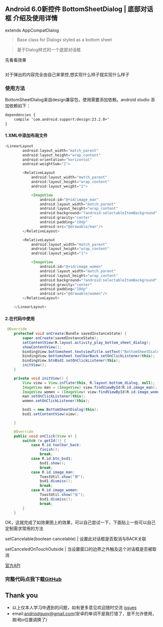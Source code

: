 ## Android 6.0新控件 BottomSheetDialog | 底部对话框 介绍及使用详情

extends AppCompatDialog 

> Base class for Dialogs styled as a bottom sheet

> 基于Dialog样式的一个底部对话框

先看看效果

![]()![]()

对于弹出的内容完全由自己来掌控,想实现什么样子就实现什么样子

### 使用方法
BottomSheetDialog来自design兼容包，使用需要添加依赖。android studio 添加依赖如下：
```xml
dependencies {
    compile ‘com.android.support:design:23.2.0+‘
}
```

####  1.XML中添加布局文件

```java
<LinearLayout
        android:layout_width="match_parent"
        android:layout_height="wrap_content"
        android:orientation="horizontal"
        android:weightSum="2">

        <RelativeLayout
            android:layout_width="match_parent"
            android:layout_height="wrap_content"
            android:layout_weight="1">

            <ImageView
                android:id="@+id/image_man"
                android:layout_width="match_parent"
                android:layout_height="wrap_content"
                android:background="?android:selectableItemBackground"
                android:gravity="center"
                android:padding="10dp"
                android:src="@drawable/man"/>
        </RelativeLayout>

        <RelativeLayout
            android:layout_width="match_parent"
            android:layout_height="wrap_content"
            android:layout_weight="1">

            <ImageView
                android:id="@+id/image_women"
                android:layout_width="match_parent"
                android:layout_height="wrap_content"
                android:background="?android:selectableItemBackground"
                android:gravity="center"
                android:padding="10dp"
                android:src="@drawable/women"/>
        </RelativeLayout>

    </LinearLayout>
```

####  2.在代码中使用

```java
 @Override
    protected void onCreate(Bundle savedInstanceState) {
        super.onCreate(savedInstanceState);
        setContentView(R.layout.activity_play_bottom_sheet_dialog);
        showContentView();
        bindingView.bottomsheet.textviewTitle.setText("BottomSheetDialog");
        bindingView.bottomsheet.toolbarBack.setOnClickListener(this);
        bindingView.btnBsd1.setOnClickListener(this);
        initView();
    }

    private void initView() {
        View view = View.inflate(this, R.layout.bottom_dialog, null);
        ImageView man = (ImageView) view.findViewById(R.id.image_man);
        ImageView women = (ImageView) view.findViewById(R.id.image_women);
        man.setOnClickListener(this);
        women.setOnClickListener(this);

        bsd1 = new BottomSheetDialog(this);
        bsd1.setContentView(view);

    }

    @Override
    public void onClick(View v) {
        switch (v.getId()) {
            case R.id.toolbar_back:
                finish();
                break;
            case R.id.btn_bsd1:
                bsd1.show();
                break;
            case R.id.image_man:
                ToastUtil.show("男");
                bsd1.dismiss();
                break;
            case R.id.image_women:
                ToastUtil.show("女");
                bsd1.dismiss();
                break;
        }
    }
```
OK，这就完成了如效果图上的效果，可以自己尝试一下，下面贴上一些可以自己定制需求常用的方法

setCancelable(boolean cancelable) | 设置此对话框是否取消与BACK关联

setCanceledOnTouchOutside | 当设置窗口的边界之外触及这个对话框是否被取消


[官方API](https://developer.android.com/reference/android/support/design/widget/BottomSheetDialog.html)

### 完整代码点我下载[GitHub](https://github.com/CoderGuoy/Coder)

## Thank you

- 以上仅本人学习中遇到的问题，如有更多意见欢迎随时交流 [issues](https://github.com/CoderGuoy/MetalDesign/issues/1)
- email:andriodguoy@gmail.com(安卓的单词不是我打错了，是不允许使用，故i和o位置调换了)
